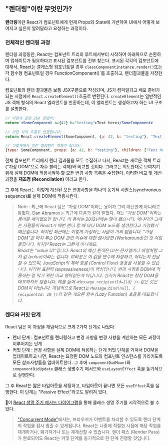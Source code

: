 ## "렌더링"이란 무엇인가?
**렌더링**이란 React가 컴포넌트에게  현재 Props와 State에 기반하여 UI에서 어떻게 보여지고 싶은지 알려달라고 요청하는 과정이다.

### 전체적인 렌더링 과정
렌더링 과정동안, React는 컴포넌트 트리의 루트에서부터 시작하여 아래쪽으로 순환하며 업데이트가 필요하다고 표시된 컴포넌트를 전부 찾는다. 표시된 각각의 컴포넌트에 대해서, React는 클래스형 컴포넌트일 경우 `classComponentInstance.render()`또는 각 함수형 컴포넌트일 경우 FunctionComponent()`를 호출하고, 렌더결과물을 저장한다.

컴포넌트의 렌더 결과물은 보통 JSX구문으로 작성되며, JS가 컴파일되고 배포 준비가 되는 시점에서 `React.createElement()`호출로 변환된다. `createElement`는 일반적인 JS 객체 형식의 React 엘리먼트를 반환하는데, 이 엘리먼트는 생성하고자 하는 UI 구조를 설명한다.
```jsx
// 다음과 같은 JSX 문법이:
return <SomeComponent a={42} b="testing">Text here</SomeComponent>

// 이런 식의 호출로 변환됩니다:
return React.createElement(SomeComponent, {a: 42, b: "testing"}, "Text Here")

// 그렇게해서 이런 엘리먼트 객체가 됩니다:
{type: SomeComponent, props: {a: 42, b: "testing"}, children: ["Text Here"]}
```
전체 컴포넌트 트리에서 렌더 결과물을 모두 수집하고 나서, React는 새로운 객체 트리 ("가상 DOM"으로 자주 불리는 객체)와 비교할 것이다. 그러고는 의도한대로 보여지기 위해 실제 DOM에 적용시켜야 할 모든 변경 사항 목록을 수집한다. 이러한 비교 및 계산과정을 **재조정 (Reconcilation)** 이라고 한다.

그 후에 React는 이렇게 계산된 모든 변경사항을 하나의 동기적 시퀀스(synchronous sequence)로 실제 DOM에 적용시킨다.

> Note : 최근에 React 팀은 "가상 DOM"이라는 용어가 그리 대단한게 아니라고 밝혔다. Dan Abramov는 최근에 다음과 같이 말했다.
> _저는 "가상 DOM"이라는 용어를 폐기했으면 합니다. 이 용어는 2013년에는 말이 됐습니다. 왜냐하면 그때는 사람들이 React가 매번 렌더 할 때 마다 DOM 노드를 생성한다고 가정했기 때문입니다. 하지만 최근에는 이렇게 가정하는 사람이 거의 없습니다. "가상 DOM"은 마치 무슨 DOM 관련 이슈에 대한 임시방편 (Workaround)인 것 처럼 들립니다. 하지만 React는 그런게 아니에요.  
> React는 "value UI"입니다. React의 핵심 원칙은 UI는 문자열이나 배열처럼 그저 값 (value)이라는 겁니다. 여러분은 이 값을 변수에 저장하고, 어디든지 전달할 수 있으며, JavaScript의 제어 흐름 (Control Flow) 등등을 사용할 수 있습니다. 이러한 표현력 (expressiveness)이 핵심입니다. 변경 사항을 DOM에 적용하는 걸 막기 위한 비교 행위같은게 아닙니다.
> 심지어 React는 항상 DOM을 대표하지도 않습니다. 예를 들어 `<Message recipientId={10} />` 같은 것은 DOM이 아닙니다. 개념적으로 React는 `Message.bind(null, { recipientId: 10 })`와 같은 게으른 함수 (Lazy Function) 호출을 대표합니다._

### 렌더와 커밋 단계
React 팀은  이 과정을 개념적으로 크게 2가지 단계로 나눴다.
- 렌더 단계 : 컴포넌트를 렌더링하고 변경 사항을 변경 사항을 계산하는 모든 과정이 이루어지는 단계
- 커밋 단계 : 변경 사항을 실제 DOM에 적용하는 단계
커밋 단계를 거쳐서 DOM을 업데이트하고 나면, React는 요청된 DOM 노드와 컴포넌트 인스턴스를 가리키도록 모든 참조사항들을 업데이트한다. 그 후에 `componentDidMount`와 `componentDidUpdate` 클래스 생명주기 메서드와 `useLayoutEffect` 훅을 동기적으로 실행한다.

그 후 React는 짧은 타임아웃을 세팅하고, 타임아웃이 끝나면 모든 `useEffect`훅을 실행한다. 이 단계는 "Passive Effect"라고도 알려져 있다.

이 [React 생명 주기 메서드 다이어그램](https://projects.wojtekmaj.pl/react-lifecycle-methods-diagram/)을 통해 클래스 생명 주기를 시각적으로 볼 수 있다.
>["Concurrent Mode"](https://17.reactjs.org/docs/concurrent-mode-intro.html)에서는, 브라우저가 이벤트를 처리할 수 있도록 렌더 단계의 작업을 잠시 멈출 수 있게됩니다. React는 나중에 적절한 시점에 해당 작업을 재개하거나, 폐기하거나 또는 재계산할 수 있습니다. 렌더 패스 (Render Pass)가 완료되어도 React는 커밋 단계를 동기적으로 한 단계 진행할 것입니다.
